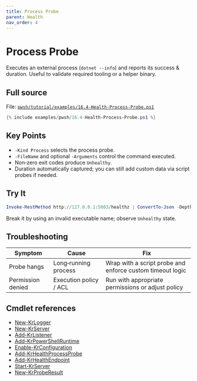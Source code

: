 ```yaml
---
title: Process Probe
parent: Health
nav_order: 4
---
```


# Process Probe

Executes an external process (`dotnet --info`) and reports its success & duration. Useful to validate required tooling or a helper binary.

## Full source

File: [`pwsh/tutorial/examples/16.4-Health-Process-Probe.ps1`][16.4-Health-Process-Probe.ps1]

```powershell
{% include examples/pwsh/16.4-Health-Process-Probe.ps1 %}
```

## Key Points

- `-Kind Process` selects the process probe.
- `-FileName` and optional `-Arguments` control the command executed.
- Non‑zero exit codes produce `Unhealthy`.
- Duration automatically captured; you can still add custom data via script probes if needed.

## Try It

```powershell
Invoke-RestMethod http://127.0.0.1:5003/healthz | ConvertTo-Json -Depth 4
```

Break it by using an invalid executable name; observe `Unhealthy` state.

## Troubleshooting

| Symptom | Cause | Fix |
|---------|-------|-----|
| Probe hangs | Long‑running process | Wrap with a script probe and enforce custom timeout logic |
| Permission denied | Execution policy / ACL | Run with appropriate permissions or adjust policy |

## Cmdlet references

- [New-KrLogger][New-KrLogger]
- [New-KrServer][New-KrServer]
- [Add-KrListener][Add-KrListener]
- [Add-KrPowerShellRuntime][Add-KrPowerShellRuntime]
- [Enable-KrConfiguration][Enable-KrConfiguration]
- [Add-KrHealthProcessProbe][Add-KrHealthProcessProbe]
- [Add-KrHealthEndpoint][Add-KrHealthEndpoint]
- [Start-KrServer][Start-KrServer]
- [New-KrProbeResult][New-KrProbeResult]

[16.4-Health-Process-Probe.ps1]: /pwsh/tutorial/examples/16.4-Health-Process-Probe.ps1
[New-KrLogger]: /pwsh/cmdlets/New-KrLogger
[New-KrServer]: /pwsh/cmdlets/New-KrServer
[Add-KrListener]: /pwsh/cmdlets/Add-KrListener
[Add-KrPowerShellRuntime]: /pwsh/cmdlets/Add-KrPowerShellRuntime
[Enable-KrConfiguration]: /pwsh/cmdlets/Enable-KrConfiguration
[Add-KrHealthProcessProbe]: /pwsh/cmdlets/Add-KrHealthProcessProbe
[Add-KrHealthEndpoint]: /pwsh/cmdlets/Add-KrHealthEndpoint
[Start-KrServer]: /pwsh/cmdlets/Start-KrServer
[New-KrProbeResult]: /pwsh/cmdlets/New-KrProbeResult
